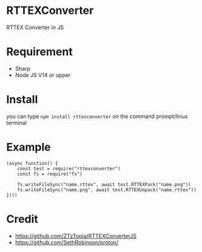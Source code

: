 # RTTEXConverter
RTTEX Converter in JS
# Requirement
- Sharp
- Node JS V14 or upper
# Install
you can type `npm install rttexconverter` on the command prompt/linux terminal
# Example
```
(async function() {
    const test = require("rttexconverter")
    const fs = require("fs")
    
    fs.writeFileSync("name.rttex", await test.RTTEXPack("name.png"))
    fs.writeFileSync("name.png", await test.RTTEXUnpack("name.rttex"))
})()

```
# Credit
- https://github.com/ZTzTopia/RTTEXConverterJS
- https://github.com/SethRobinson/proton/
